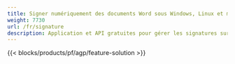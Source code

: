 ```yaml
---
title: Signer numériquement des documents Word sous Windows, Linux et macOS 
weight: 7730
url: /fr/signature
description: Application et API gratuites pour gérer les signatures sur les documents DOC, DOCX et ODT
---
```


{{< blocks/products/pf/agp/feature-solution >}} 

